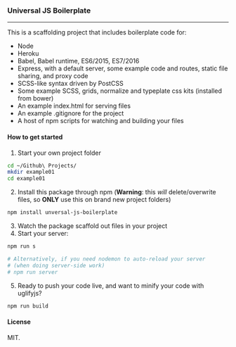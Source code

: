 ### Universal JS Boilerplate

---

This is a scaffolding project that includes boilerplate code for:

- Node
- Heroku
- Babel, Babel runtime, ES6/2015, ES7/2016
- Express, with a default server, some example code and routes, static file sharing, and proxy code
- SCSS-like syntax driven by PostCSS
- Some example SCSS, grids, normalize and typeplate css kits (installed from bower)
- An example index.html for serving files
- An example .gitignore for the project
- A host of npm scripts for watching and building your files

#### How to get started

1. Start your own project folder 

```sh
cd ~/Github\ Projects/
mkdir example01
cd example01
```

2. Install this package through npm (**Warning**: this _will_ delete/overwrite files, so **ONLY** use this on brand new project folders)

```sh
npm install unversal-js-boilerplate
```

3. Watch the package scaffold out files in your project
4. Start your server:

```sh
npm run s

# Alternatively, if you need nodemon to auto-reload your server 
# (when doing server-side work)
# npm run server
```

5. Ready to push your code live, and want to minify your code with uglifyjs?

```sh
npm run build
```

#### License

MIT.
